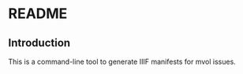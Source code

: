 # README 

## Introduction

This is a command-line tool to generate IIIF manifests for mvol issues.
